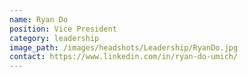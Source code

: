 ```yaml
---
name: Ryan Do
position: Vice President
category: leadership
image_path: /images/headshots/Leadership/RyanDo.jpg
contact: https://www.linkedin.com/in/ryan-do-umich/
---
```

